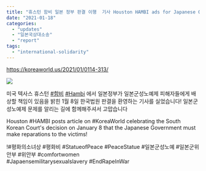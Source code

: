 ```yaml
---
title: "휴스턴 함비 일본 정부 판결 이행  기사 Houston HAMBI ads for Japanese Gov to follow court ruling!"
date: "2021-01-18"
categories: 
  - "updates"
  - "일본국상대소송"
  - "report"
tags: 
  - "international-solidarity"
---
```


https://koreaworld.us/2021/01/0114-313/

![](https://r2.womenandwar.net/2021/01/photo_2021-01-18_13-45-16-656x1024.jpg)

미국 텍사스 휴스턴 [#함비](https://www.facebook.com/hashtag/%ED%95%A8%EB%B9%84?__eep__=6&__cft__[0]=AZX1Y2cqr4-yVJUGXCigpBaldgVNYrrcNJT-J_NRDEZZK28mQwa5LlE-fywHNtfaGAtYw8aYJAwGZy-Z8M-IbA_VVenx9SnSQWx455W4PtPfyFwnXSWVXjSgvN0nQvMmiryZ6QAGaIIXn7xQNkXOAaEGbU1zgQ8WIUXKPoa6EGEnMQ&__tn__=*NK-R) [#Hambi](https://www.facebook.com/hashtag/hambi?__eep__=6&__cft__[0]=AZX1Y2cqr4-yVJUGXCigpBaldgVNYrrcNJT-J_NRDEZZK28mQwa5LlE-fywHNtfaGAtYw8aYJAwGZy-Z8M-IbA_VVenx9SnSQWx455W4PtPfyFwnXSWVXjSgvN0nQvMmiryZ6QAGaIIXn7xQNkXOAaEGbU1zgQ8WIUXKPoa6EGEnMQ&__tn__=*NK-R) 에서 일본정부가 일본군성노예제 피해자들에게 배상할 책임이 있음을 밝힌 1월 8일 한국법원 판결을 환영하는 기사를 실었습니다! 일본군성노예제 문제를 알리는 길에 함께해주셔서 고맙습니다

Houston #HAMBI posts article on #KoreaWorld celebrating the South Korean Court's decision on January 8 that the Japanese Government must make reparations to the victims!

!#평화의소녀상 #평화비 #StatueofPeace #PeaceStatue #일본군성노예 #일본군위안부 #위안부 #comfortwomen #Japaensemilitarysexualslavery #EndRapeInWar
